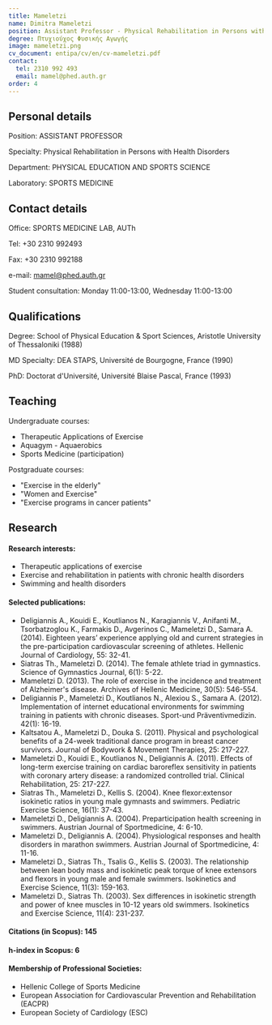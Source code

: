 ```yaml
---
title: Mameletzi
name: Dimitra Mameletzi
position: Assistant Professor - Physical Rehabilitation in Persons with Health Disorders
degree: Πτυχιούχος Φυσικής Αγωγής
image: mameletzi.png
cv_document: entipa/cv/en/cv-mameletzi.pdf
contact:
  tel: 2310 992 493
  email: mamel@phed.auth.gr
order: 4
---
```


## Personal details

Position: ASSISTANT PROFESSOR

Specialty: Physical Rehabilitation in Persons with Health Disorders

Department: PHYSICAL EDUCATION AND SPORTS SCIENCE

Laboratory: SPORTS MEDICINE

## Contact details

Office: SPORTS MEDICINE LAB, AUTh

Tel: +30 2310 992493

Fax: +30 2310 992188

e-mail: mamel@phed.auth.gr

Student consultation: Monday 11:00-13:00, Wednesday 11:00-13:00

## Qualifications

Degree: School of Physical Education & Sport Sciences, Aristotle University of Thessaloniki (1988)

MD Specialty: DEA STAPS, Université de Bourgogne, France (1990)

PhD: Doctorat d'Université, Université Blaise Pascal, France (1993)

## Teaching

Undergraduate courses:

- Therapeutic Applications of Exercise
- Aquagym - Aquaerobics
- Sports Medicine (participation)

Postgraduate courses:

- "Exercise in the elderly"
- "Women and Exercise"
- "Exercise programs in cancer patients"

## Research

#### Research interests:

- Therapeutic applications of exercise
- Exercise and rehabilitation in patients with chronic health disorders
- Swimming and health disorders

#### Selected publications:

- Deligiannis A., Kouidi E., Koutlianos N., Karagiannis V., Anifanti M., Tsorbatzoglou K., Farmakis D., Avgerinos C., Mameletzi D., Samara A. (2014). Eighteen years’ experience applying old and current strategies in the pre-participation cardiovascular screening of athletes. Hellenic Journal of Cardiology, 55: 32-41.
- Siatras Th., Mameletzi D. (2014). The female athlete triad in gymnastics. Science of Gymnastics Journal, 6(1): 5-22.
- Mameletzi D. (2013). The role of exercise in the incidence and treatment of Alzheimer's disease. Archives of Hellenic Medicine, 30(5): 546-554.
- Deligiannis P., Mameletzi D., Koutlianos N., Alexiou S., Samara A. (2012). Implementation of internet educational environments for swimming training in patients with chronic diseases. Sport-und Präventivmedizin. 42(1): 16-19.
- Kaltsatou A., Mameletzi D., Douka S. (2011). Physical and psychological benefits of a 24-week traditional dance program in breast cancer survivors. Journal of Bodywork & Movement Therapies, 25: 217-227.
- Mameletzi D., Kouidi E., Koutlianos N., Deligiannis A. (2011). Effects of long-term exercise training on cardiac baroreflex sensitivity in patients with coronary artery disease: a randomized controlled trial. Clinical Rehabilitation, 25: 217-227.
- Siatras Th., Mameletzi D., Kellis S. (2004). Knee flexor:extensor isokinetic ratios in young male gymnasts and swimmers. Pediatric Exercise Science, 16(1): 37-43.
- Mameletzi D., Deligiannis A. (2004). Preparticipation health screening in swimmers. Austrian Journal of Sportmedicine, 4: 6-10.
- Mameletzi D., Deligiannis A. (2004). Physiological responses and health disorders in marathon swimmers. Austrian Journal of Sportmedicine, 4: 11-16.
- Mameletzi D., Siatras Th., Tsalis G., Kellis S. (2003). The relationship between lean body mass and isokinetic peak torque of knee extensors and flexors in young male and female swimmers. Isokinetics and Exercise Science, 11(3): 159-163.
- Mameletzi D., Siatras Th. (2003). Sex differences in isokinetic strength and power of knee muscles in 10-12 years old swimmers. Isokinetics and Exercise Science, 11(4): 231-237.

#### Citations (in Scopus): 145

#### h-index in Scopus: 6

#### Membership of Professional Societies:

- Hellenic College of Sports Medicine
- European Association for Cardiovascular Prevention and Rehabilitation (EACPR)
- European Society of Cardiology (ESC)

